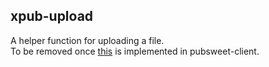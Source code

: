 ## xpub-upload

A helper function for uploading a file.  
To be removed once [this](https://gitlab.coko.foundation/pubsweet/pubsweet-client/merge_requests/79/) is implemented in pubsweet-client.
